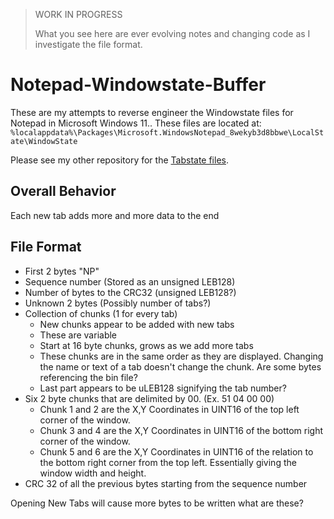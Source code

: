 > WORK IN PROGRESS
>
> What you see here are ever evolving notes and changing code as I investigate the file format.

# Notepad-Windowstate-Buffer

These are my attempts to reverse engineer the Windowstate files for Notepad in Microsoft Windows 11.. These files are located at: `%localappdata%\Packages\Microsoft.WindowsNotepad_8wekyb3d8bbwe\LocalState\WindowState`

Please see my other repository for the [Tabstate files](https://github.com/ogmini/Notepad-Tabstate-Buffer). 

## Overall Behavior

Each new tab adds more and more data to the end

## File Format

 - First 2 bytes "NP"
 - Sequence number (Stored as an unsigned LEB128)
 - Number of bytes to the CRC32 (unsigned LEB128?)
 - Unknown 2 bytes (Possibly number of tabs?)
 - Collection of chunks (1 for every tab)
   - New chunks appear to be added with new tabs
   - These are variable
   - Start at 16 byte chunks, grows as we add more tabs
   - These chunks are in the same order as they are displayed. Changing the name or text of a tab doesn't change the chunk. Are some bytes referencing the bin file?
   - Last part appears to be uLEB128 signifying the tab number?
 - Six 2 byte chunks that are delimited by 00. (Ex. 51 04 00 00)
   - Chunk 1 and 2 are the X,Y Coordinates in UINT16 of the top left corner of the window.
   - Chunk 3 and 4 are the X,Y Coordinates in UINT16 of the bottom right corner of the window.
   - Chunk 5 and 6 are the X,Y Coordinates in UINT16 of the relation to the bottom right corner from the top left. Essentially giving the window width and height.
 - CRC 32 of all the previous bytes starting from the sequence number

Opening New Tabs will cause more bytes to be written what are these?


